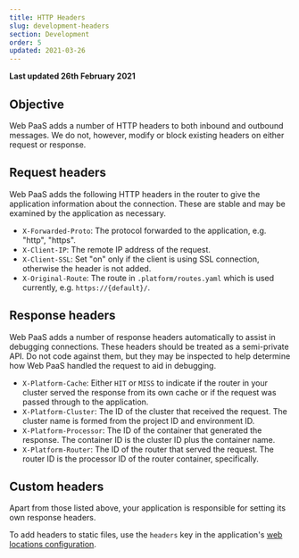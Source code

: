 ```yaml
---
title: HTTP Headers
slug: development-headers
section: Development
order: 5
updated: 2021-03-26
---
```


**Last updated 26th February 2021**


## Objective  

Web PaaS adds a number of HTTP headers to both inbound and outbound messages.  We do not, however, modify or block existing headers on either request or response.


## Request headers

Web PaaS adds the following HTTP headers in the router to give the application information about the connection.  These are stable and may be examined by the application as necessary.

* `X-Forwarded-Proto`: The protocol forwarded to the application, e.g. "http", "https".
* `X-Client-IP`: The remote IP address of the request.
* `X-Client-SSL`: Set "on" only if the client is using SSL connection, otherwise the header is not added.
* `X-Original-Route`: The route in `.platform/routes.yaml` which is used currently, e.g. `https://{default}/`.


## Response headers

Web PaaS adds a number of response headers automatically to assist in debugging connections.  These headers should be treated as a semi-private API.  Do not code against them, but they may be inspected to help determine how Web PaaS handled the request to aid in debugging.

* `X-Platform-Cache`: Either `HIT` or `MISS` to indicate if the router in your cluster served the response from its own cache or if the request was passed through to the application.
* `X-Platform-Cluster`: The ID of the cluster that received the request.  The cluster name is formed from the project ID and environment ID.
* `X-Platform-Processor`: The ID of the container that generated the response.  The container ID is the cluster ID plus the container name.
* `X-Platform-Router`: The ID of the router that served the request.  The router ID is the processor ID of the router container, specifically.

## Custom headers

Apart from those listed above, your application is responsible for setting its own response headers.

To add headers to static files, use the `headers` key in the application's [web locations configuration](../configuration-app/web#how-can-i-control-the-headers-sent-with-my-files).
